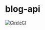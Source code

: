 # blog-api

[![CircleCI](https://circleci.com/gh/damdev-study/blog-api.svg?style=svg)](https://circleci.com/gh/damdev-study/blog-api)
